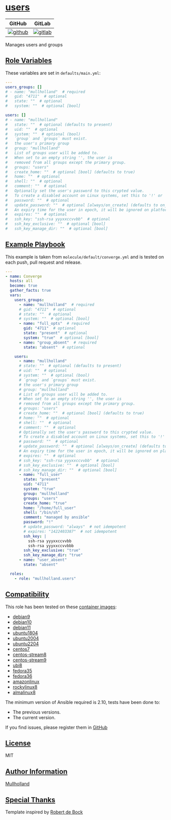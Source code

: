 # [users](#users)

|GitHub|GitLab|
|------|------|
|[![github](https://github.com/mullholland/ansible-role-users/workflows/Ansible%20Molecule/badge.svg)](https://github.com/mullholland/ansible-role-users/actions)|[![gitlab](https://gitlab.com/mullholland/ansible-role-users/badges/main/pipeline.svg)](https://gitlab.com/mullholland/ansible-role-users)|

Manages users and groups

## [Role Variables](#role-variables)

These variables are set in `defaults/main.yml`:
```yaml
---
users_groups: []
# - name: "mullholland"  # required
#   gid: "4711"  # optional
#   state: ""  # optional
#   system: ""  # optional [bool]

users: []
# - name: "mullholland"
#   state: ""  # optional (defaults to present)
#   uid: ""  # optional
#   system: ""  # optional (bool)
#   `group` and `groups` must exist.
#   the user's primary group
#   group: "mullholland"
#   List of groups user will be added to.
#   When set to an empty string '', the user is
#   removed from all groups except the primary group.
#   groups: "users"
#   create_home: ""  # optional [bool] (defaults to true)
#   home: ""  # optional
#   shell: ""  # optional
#   comment: ""  # optional
#   Optionally set the user's password to this crypted value.
#   To create a disabled account on Linux systems, set this to '!' or '*'.
#   password: ""  # optional
#   update_password: ""  # optional [always/on_create] (defaults to on_create)
#   An expiry time for the user in epoch, it will be ignored on platforms that do not support this.
#   expires: ""  # optional
#   ssh_key: "ssh-rsa yyyxxccvvbb"  # optional
#   ssh_key_exclusive: ""  # optional [bool]
#   ssh_key_manage_dir: ""  # optional [bool]
```


## [Example Playbook](#example-playbook)

This example is taken from `molecule/default/converge.yml` and is tested on each push, pull request and release.
```yaml
---
- name: Converge
  hosts: all
  become: true
  gather_facts: true
  vars:
    users_groups:
      - name: "mullholland"  # required
      # gid: "4711"  # optional
      # state: ""  # optional
      # system: ""  # optional [bool]
      - name: "full_opts"  # required
        gid: "4711"  # optional
        state: "present"  # optional
        system: "true"  # optional [bool]
      - name: "group_absent"  # required
        state: "absent"  # optional

    users:
      - name: "mullholland"
      # state: ""  # optional (defaults to present)
      # uid: ""  # optional
      # system: ""  # optional (bool)
      # `group` and `groups` must exist.
      # the user's primary group
      # group: "mullholland"
      # List of groups user will be added to.
      # When set to an empty string '', the user is
      # removed from all groups except the primary group.
      # groups: "users"
      # create_home: ""  # optional [bool] (defaults to true)
      # home: ""  # optional
      # shell: ""  # optional
      # comment: ""  # optional
      # Optionally set the user's password to this crypted value.
      # To create a disabled account on Linux systems, set this to '!' or '*'.
      # password: ""  # optional
      # update_password: ""  # optional [always/on_create] (defaults to on_create)
      # An expiry time for the user in epoch, it will be ignored on platforms that do not support this.
      # expires: ""  # optional
      # ssh_key: "ssh-rsa yyyxxccvvbb"  # optional
      # ssh_key_exclusive: ""  # optional [bool]
      # ssh_key_manage_dir: ""  # optional [bool]
      - name: "full_user"
        state: "present"
        uid: "4711"
        system: "true"
        group: "mullholland"
        groups: "users"
        create_home: "true"
        home: "/home/full_user"
        shell: "/bin/sh"
        comment: "managed by ansible"
        password: "!"
        # update_password: "always"  # not idempotent
        # expires: "1422403387"  # not idempotent
        ssh_key: |
          ssh-rsa yyyxxccvvbb
          ssh-rsa yyyxxccvvbbb
        ssh_key_exclusive: "true"
        ssh_key_manage_dir: "true"
      - name: "user_absent"
        state: "absent"

  roles:
    - role: "mullholland.users"
```





## [Compatibility](#compatibility)

This role has been tested on these [container images](https://hub.docker.com/u/mullholland):

-   [debian9](https://hub.docker.com/r/mullholland/docker-molecule-debian9)
-   [debian10](https://hub.docker.com/r/mullholland/docker-molecule-debian10)
-   [debian11](https://hub.docker.com/r/mullholland/docker-molecule-debian11)
-   [ubuntu1804](https://hub.docker.com/r/mullholland/docker-molecule-ubuntu1804)
-   [ubuntu2004](https://hub.docker.com/r/mullholland/docker-molecule-ubuntu2004)
-   [ubuntu2204](https://hub.docker.com/r/mullholland/docker-molecule-ubuntu2204)
-   [centos7](https://hub.docker.com/r/mullholland/docker-molecule-centos7)
-   [centos-stream8](https://hub.docker.com/r/mullholland/docker-molecule-centos-stream8)
-   [centos-stream9](https://hub.docker.com/r/mullholland/docker-molecule-centos-stream9)
-   [ubi8](https://hub.docker.com/r/mullholland/docker-molecule-ubi8)
-   [fedora35](https://hub.docker.com/r/mullholland/docker-molecule-fedora35)
-   [fedora36](https://hub.docker.com/r/mullholland/docker-molecule-fedora36)
-   [amazonlinux](https://hub.docker.com/r/mullholland/docker-molecule-amazonlinux)
-   [rockylinux8](https://hub.docker.com/r/mullholland/docker-molecule-rockylinux8)
-   [almalinux8](https://hub.docker.com/r/mullholland/docker-molecule-almalinux8)

The minimum version of Ansible required is 2.10, tests have been done to:

-   The previous versions.
-   The current version.





If you find issues, please register them in [GitHub](https://github.com/mullholland/ansible-role-users/issues)

## [License](#license)

MIT


## [Author Information](#author-information)

[Mullholland](https://github.com/mullholland)

## [Special Thanks](#special-thanks)

Template inspired by [Robert de Bock](https://github.com/robertdebock)

